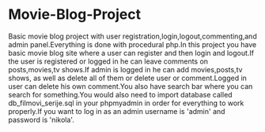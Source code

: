 # Movie-Blog-Project
Basic movie blog project with user registration,login,logout,commenting,and
admin panel.Everything is done with procedural php.In this project you have basic movie blog site where a user can register and then
login and logout.If the user is registered or logged in he can leave comments on posts,movies,tv 
shows.If admin is logged in he can add movies,posts,tv shows, as well as delete all of them or delete
user or comment.Logged in user can delete his own comment.You also have search bar where you can search 
for something.You would also need to import database called db_filmovi_serije.sql in your phpmyadmin in order for everything 
to work properly.If you want to log in as an admin username is 'admin' and password is 'nikola'.
